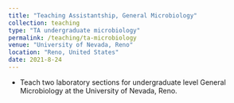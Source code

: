 ```yaml
---
title: "Teaching Assistantship, General Microbiology"
collection: teaching
type: "TA undergraduate microbiology"
permalink: /teaching/ta-microbiology
venue: "University of Nevada, Reno"
location: "Reno, United States"
date: 2021-8-24
---
```


* Teach two laboratory sections for undergraduate level General Microbiology at the University of Nevada, Reno.